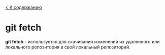 [< К содержанию](../readme.md)

# git fetch

__git fetch__ - используется для скачивания изменений из удаленного или локального репозитория в свой локальный репозиторий.